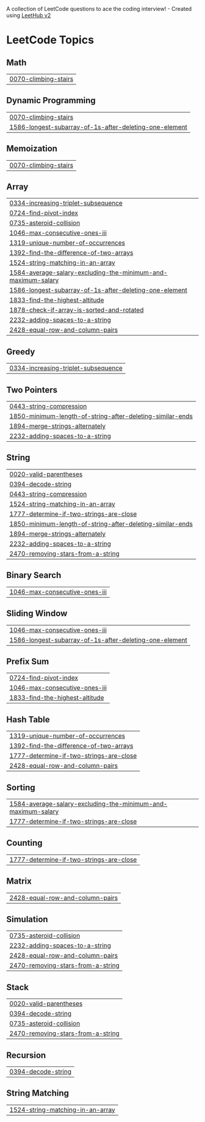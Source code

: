 A collection of LeetCode questions to ace the coding interview! - Created using [LeetHub v2](https://github.com/arunbhardwaj/LeetHub-2.0)
<!---LeetCode Topics Start-->
# LeetCode Topics
## Math
|  |
| ------- |
| [0070-climbing-stairs](https://github.com/SAIMANASA/Leetcode/tree/master/0070-climbing-stairs) |
## Dynamic Programming
|  |
| ------- |
| [0070-climbing-stairs](https://github.com/SAIMANASA/Leetcode/tree/master/0070-climbing-stairs) |
| [1586-longest-subarray-of-1s-after-deleting-one-element](https://github.com/SAIMANASA/Leetcode/tree/master/1586-longest-subarray-of-1s-after-deleting-one-element) |
## Memoization
|  |
| ------- |
| [0070-climbing-stairs](https://github.com/SAIMANASA/Leetcode/tree/master/0070-climbing-stairs) |
## Array
|  |
| ------- |
| [0334-increasing-triplet-subsequence](https://github.com/SAIMANASA/Leetcode/tree/master/0334-increasing-triplet-subsequence) |
| [0724-find-pivot-index](https://github.com/SAIMANASA/Leetcode/tree/master/0724-find-pivot-index) |
| [0735-asteroid-collision](https://github.com/SAIMANASA/Leetcode/tree/master/0735-asteroid-collision) |
| [1046-max-consecutive-ones-iii](https://github.com/SAIMANASA/Leetcode/tree/master/1046-max-consecutive-ones-iii) |
| [1319-unique-number-of-occurrences](https://github.com/SAIMANASA/Leetcode/tree/master/1319-unique-number-of-occurrences) |
| [1392-find-the-difference-of-two-arrays](https://github.com/SAIMANASA/Leetcode/tree/master/1392-find-the-difference-of-two-arrays) |
| [1524-string-matching-in-an-array](https://github.com/SAIMANASA/Leetcode/tree/master/1524-string-matching-in-an-array) |
| [1584-average-salary-excluding-the-minimum-and-maximum-salary](https://github.com/SAIMANASA/Leetcode/tree/master/1584-average-salary-excluding-the-minimum-and-maximum-salary) |
| [1586-longest-subarray-of-1s-after-deleting-one-element](https://github.com/SAIMANASA/Leetcode/tree/master/1586-longest-subarray-of-1s-after-deleting-one-element) |
| [1833-find-the-highest-altitude](https://github.com/SAIMANASA/Leetcode/tree/master/1833-find-the-highest-altitude) |
| [1878-check-if-array-is-sorted-and-rotated](https://github.com/SAIMANASA/Leetcode/tree/master/1878-check-if-array-is-sorted-and-rotated) |
| [2232-adding-spaces-to-a-string](https://github.com/SAIMANASA/Leetcode/tree/master/2232-adding-spaces-to-a-string) |
| [2428-equal-row-and-column-pairs](https://github.com/SAIMANASA/Leetcode/tree/master/2428-equal-row-and-column-pairs) |
## Greedy
|  |
| ------- |
| [0334-increasing-triplet-subsequence](https://github.com/SAIMANASA/Leetcode/tree/master/0334-increasing-triplet-subsequence) |
## Two Pointers
|  |
| ------- |
| [0443-string-compression](https://github.com/SAIMANASA/Leetcode/tree/master/0443-string-compression) |
| [1850-minimum-length-of-string-after-deleting-similar-ends](https://github.com/SAIMANASA/Leetcode/tree/master/1850-minimum-length-of-string-after-deleting-similar-ends) |
| [1894-merge-strings-alternately](https://github.com/SAIMANASA/Leetcode/tree/master/1894-merge-strings-alternately) |
| [2232-adding-spaces-to-a-string](https://github.com/SAIMANASA/Leetcode/tree/master/2232-adding-spaces-to-a-string) |
## String
|  |
| ------- |
| [0020-valid-parentheses](https://github.com/SAIMANASA/Leetcode/tree/master/0020-valid-parentheses) |
| [0394-decode-string](https://github.com/SAIMANASA/Leetcode/tree/master/0394-decode-string) |
| [0443-string-compression](https://github.com/SAIMANASA/Leetcode/tree/master/0443-string-compression) |
| [1524-string-matching-in-an-array](https://github.com/SAIMANASA/Leetcode/tree/master/1524-string-matching-in-an-array) |
| [1777-determine-if-two-strings-are-close](https://github.com/SAIMANASA/Leetcode/tree/master/1777-determine-if-two-strings-are-close) |
| [1850-minimum-length-of-string-after-deleting-similar-ends](https://github.com/SAIMANASA/Leetcode/tree/master/1850-minimum-length-of-string-after-deleting-similar-ends) |
| [1894-merge-strings-alternately](https://github.com/SAIMANASA/Leetcode/tree/master/1894-merge-strings-alternately) |
| [2232-adding-spaces-to-a-string](https://github.com/SAIMANASA/Leetcode/tree/master/2232-adding-spaces-to-a-string) |
| [2470-removing-stars-from-a-string](https://github.com/SAIMANASA/Leetcode/tree/master/2470-removing-stars-from-a-string) |
## Binary Search
|  |
| ------- |
| [1046-max-consecutive-ones-iii](https://github.com/SAIMANASA/Leetcode/tree/master/1046-max-consecutive-ones-iii) |
## Sliding Window
|  |
| ------- |
| [1046-max-consecutive-ones-iii](https://github.com/SAIMANASA/Leetcode/tree/master/1046-max-consecutive-ones-iii) |
| [1586-longest-subarray-of-1s-after-deleting-one-element](https://github.com/SAIMANASA/Leetcode/tree/master/1586-longest-subarray-of-1s-after-deleting-one-element) |
## Prefix Sum
|  |
| ------- |
| [0724-find-pivot-index](https://github.com/SAIMANASA/Leetcode/tree/master/0724-find-pivot-index) |
| [1046-max-consecutive-ones-iii](https://github.com/SAIMANASA/Leetcode/tree/master/1046-max-consecutive-ones-iii) |
| [1833-find-the-highest-altitude](https://github.com/SAIMANASA/Leetcode/tree/master/1833-find-the-highest-altitude) |
## Hash Table
|  |
| ------- |
| [1319-unique-number-of-occurrences](https://github.com/SAIMANASA/Leetcode/tree/master/1319-unique-number-of-occurrences) |
| [1392-find-the-difference-of-two-arrays](https://github.com/SAIMANASA/Leetcode/tree/master/1392-find-the-difference-of-two-arrays) |
| [1777-determine-if-two-strings-are-close](https://github.com/SAIMANASA/Leetcode/tree/master/1777-determine-if-two-strings-are-close) |
| [2428-equal-row-and-column-pairs](https://github.com/SAIMANASA/Leetcode/tree/master/2428-equal-row-and-column-pairs) |
## Sorting
|  |
| ------- |
| [1584-average-salary-excluding-the-minimum-and-maximum-salary](https://github.com/SAIMANASA/Leetcode/tree/master/1584-average-salary-excluding-the-minimum-and-maximum-salary) |
| [1777-determine-if-two-strings-are-close](https://github.com/SAIMANASA/Leetcode/tree/master/1777-determine-if-two-strings-are-close) |
## Counting
|  |
| ------- |
| [1777-determine-if-two-strings-are-close](https://github.com/SAIMANASA/Leetcode/tree/master/1777-determine-if-two-strings-are-close) |
## Matrix
|  |
| ------- |
| [2428-equal-row-and-column-pairs](https://github.com/SAIMANASA/Leetcode/tree/master/2428-equal-row-and-column-pairs) |
## Simulation
|  |
| ------- |
| [0735-asteroid-collision](https://github.com/SAIMANASA/Leetcode/tree/master/0735-asteroid-collision) |
| [2232-adding-spaces-to-a-string](https://github.com/SAIMANASA/Leetcode/tree/master/2232-adding-spaces-to-a-string) |
| [2428-equal-row-and-column-pairs](https://github.com/SAIMANASA/Leetcode/tree/master/2428-equal-row-and-column-pairs) |
| [2470-removing-stars-from-a-string](https://github.com/SAIMANASA/Leetcode/tree/master/2470-removing-stars-from-a-string) |
## Stack
|  |
| ------- |
| [0020-valid-parentheses](https://github.com/SAIMANASA/Leetcode/tree/master/0020-valid-parentheses) |
| [0394-decode-string](https://github.com/SAIMANASA/Leetcode/tree/master/0394-decode-string) |
| [0735-asteroid-collision](https://github.com/SAIMANASA/Leetcode/tree/master/0735-asteroid-collision) |
| [2470-removing-stars-from-a-string](https://github.com/SAIMANASA/Leetcode/tree/master/2470-removing-stars-from-a-string) |
## Recursion
|  |
| ------- |
| [0394-decode-string](https://github.com/SAIMANASA/Leetcode/tree/master/0394-decode-string) |
## String Matching
|  |
| ------- |
| [1524-string-matching-in-an-array](https://github.com/SAIMANASA/Leetcode/tree/master/1524-string-matching-in-an-array) |
<!---LeetCode Topics End-->